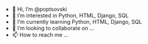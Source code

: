 - 👋 Hi, I’m @poptsovski
- 👀 I’m interested in Python, HTML, Django, SQL
- 🌱 I’m currently learning Python, HTML, Django, SQL
- 💞️ I’m looking to collaborate on ...
- 📫 How to reach me ...

<!---
poptsovski/poptsovski is a ✨ special ✨ repository because its `README.md` (this file) appears on your GitHub profile.
You can click the Preview link to take a look at your changes.
--->
